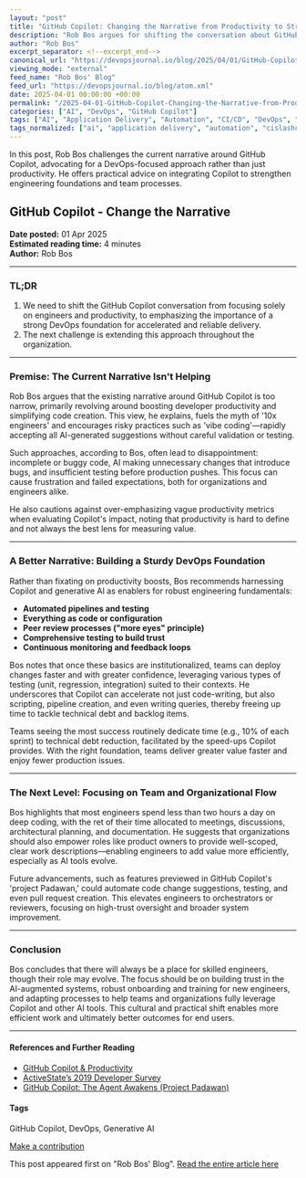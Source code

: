 ```yaml
---
layout: "post"
title: "GitHub Copilot: Changing the Narrative from Productivity to Strong DevOps Foundations"
description: "Rob Bos argues for shifting the conversation about GitHub Copilot from productivity and speed to building robust DevOps foundations. The article explains why focusing on solid practices, automation, and team enablement is key to sustainable success, and explores the next frontier of organizational transformation using AI tools."
author: "Rob Bos"
excerpt_separator: <!--excerpt_end-->
canonical_url: "https://devopsjournal.io/blog/2025/04/01/GitHub-Copilot-Change-the-Narrative"
viewing_mode: "external"
feed_name: "Rob Bos' Blog"
feed_url: "https://devopsjournal.io/blog/atom.xml"
date: 2025-04-01 00:00:00 +00:00
permalink: "/2025-04-01-GitHub-Copilot-Changing-the-Narrative-from-Productivity-to-Strong-DevOps-Foundations.html"
categories: ["AI", "DevOps", "GitHub Copilot"]
tags: ["AI", "Application Delivery", "Automation", "CI/CD", "DevOps", "Engineering Productivity", "Generative AI", "GitHub Copilot", "Pipelines", "Posts", "Project Padawan", "Software Quality", "Team Effectiveness", "Technical Debt", "Testing", "Workflows"]
tags_normalized: ["ai", "application delivery", "automation", "cislashcd", "devops", "engineering productivity", "generative ai", "github copilot", "pipelines", "posts", "project padawan", "software quality", "team effectiveness", "technical debt", "testing", "workflows"]
---
```


In this post, Rob Bos challenges the current narrative around GitHub Copilot, advocating for a DevOps-focused approach rather than just productivity. He offers practical advice on integrating Copilot to strengthen engineering foundations and team processes.<!--excerpt_end-->

## GitHub Copilot - Change the Narrative

**Date posted:** 01 Apr 2025  
**Estimated reading time:** 4 minutes  
**Author:** Rob Bos

---

### TL;DR

1. We need to shift the GitHub Copilot conversation from focusing solely on engineers and productivity, to emphasizing the importance of a strong DevOps foundation for accelerated and reliable delivery.
2. The next challenge is extending this approach throughout the organization.

---

### Premise: The Current Narrative Isn't Helping

Rob Bos argues that the existing narrative around GitHub Copilot is too narrow, primarily revolving around boosting developer productivity and simplifying code creation. This view, he explains, fuels the myth of '10x engineers' and encourages risky practices such as 'vibe coding'—rapidly accepting all AI-generated suggestions without careful validation or testing.

Such approaches, according to Bos, often lead to disappointment: incomplete or buggy code, AI making unnecessary changes that introduce bugs, and insufficient testing before production pushes. This focus can cause frustration and failed expectations, both for organizations and engineers alike.

He also cautions against over-emphasizing vague productivity metrics when evaluating Copilot's impact, noting that productivity is hard to define and not always the best lens for measuring value.

---

### A Better Narrative: Building a Sturdy DevOps Foundation

Rather than fixating on productivity boosts, Bos recommends harnessing Copilot and generative AI as enablers for robust engineering fundamentals:

- **Automated pipelines and testing**
- **Everything as code or configuration**
- **Peer review processes ("more eyes" principle)**
- **Comprehensive testing to build trust**
- **Continuous monitoring and feedback loops**

Bos notes that once these basics are institutionalized, teams can deploy changes faster and with greater confidence, leveraging various types of testing (unit, regression, integration) suited to their contexts. He underscores that Copilot can accelerate not just code-writing, but also scripting, pipeline creation, and even writing queries, thereby freeing up time to tackle technical debt and backlog items.

Teams seeing the most success routinely dedicate time (e.g., 10% of each sprint) to technical debt reduction, facilitated by the speed-ups Copilot provides. With the right foundation, teams deliver greater value faster and enjoy fewer production issues.

---

### The Next Level: Focusing on Team and Organizational Flow

Bos highlights that most engineers spend less than two hours a day on deep coding, with the ret of their time allocated to meetings, discussions, architectural planning, and documentation. He suggests that organizations should also empower roles like product owners to provide well-scoped, clear work descriptions—enabling engineers to add value more efficiently, especially as AI tools evolve.

Future advancements, such as features previewed in GitHub Copilot's 'project Padawan,' could automate code change suggestions, testing, and even pull request creation. This elevates engineers to orchestrators or reviewers, focusing on high-trust oversight and broader system improvement.

---

### Conclusion

Bos concludes that there will always be a place for skilled engineers, though their role may evolve. The focus should be on building trust in the AI-augmented systems, robust onboarding and training for new engineers, and adapting processes to help teams and organizations fully leverage Copilot and other AI tools. This cultural and practical shift enables more efficient work and ultimately better outcomes for end users.

---

#### References and Further Reading

- [GitHub Copilot & Productivity](https://devopsjournal.io/blog/2025/06/07/Copilot-and-productivity)
- [ActiveState’s 2019 Developer Survey](https://www.activestate.com/wp-content/uploads/2019/05/ActiveState-Developer-Survey-2019-Open-Source-Runtime-Pains.pdf)
- [GitHub Copilot: The Agent Awakens (Project Padawan)](https://github.blog/news-insights/product-news/github-copilot-the-agent-awakens/)

#### Tags

GitHub Copilot, DevOps, Generative AI

[Make a contribution](https://github.com/rajbos/rajbos.github.io/blob/main//_posts/2025-04-01-GitHub-Copilot-Change-the-Narrative.md)

This post appeared first on "Rob Bos' Blog". [Read the entire article here](https://devopsjournal.io/blog/2025/04/01/GitHub-Copilot-Change-the-Narrative)
